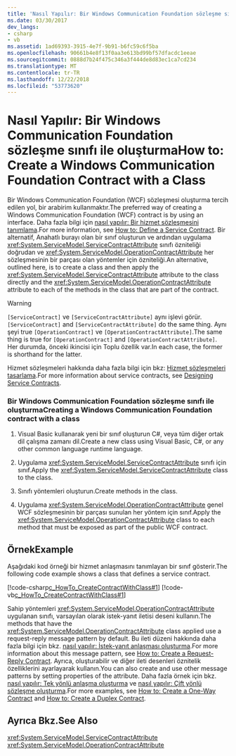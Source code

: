 ```yaml
---
title: 'Nasıl Yapılır: Bir Windows Communication Foundation sözleşme sınıfı ile oluşturma'
ms.date: 03/30/2017
dev_langs:
- csharp
- vb
ms.assetid: 1ad69393-3915-4e7f-9b91-b6fc59c6f5ba
ms.openlocfilehash: 90661b4e8f13f0aa3e613bd99bf57dfacdc1eeae
ms.sourcegitcommit: 0888d7b24f475c346a3f444de8d83ec1ca7cd234
ms.translationtype: MT
ms.contentlocale: tr-TR
ms.lasthandoff: 12/22/2018
ms.locfileid: "53773620"
---
```

# <a name="how-to-create-a-windows-communication-foundation-contract-with-a-class"></a><span data-ttu-id="64a7f-102">Nasıl Yapılır: Bir Windows Communication Foundation sözleşme sınıfı ile oluşturma</span><span class="sxs-lookup"><span data-stu-id="64a7f-102">How to: Create a Windows Communication Foundation Contract with a Class</span></span>
<span data-ttu-id="64a7f-103">Bir Windows Communication Foundation (WCF) sözleşmesi oluşturma tercih edilen yol, bir arabirim kullanmaktır.</span><span class="sxs-lookup"><span data-stu-id="64a7f-103">The preferred way of creating a Windows Communication Foundation (WCF) contract is by using an interface.</span></span> <span data-ttu-id="64a7f-104">Daha fazla bilgi için [nasıl yapılır: Bir hizmet sözleşmesini tanımlama](../../../../docs/framework/wcf/how-to-define-a-wcf-service-contract.md).</span><span class="sxs-lookup"><span data-stu-id="64a7f-104">For more information, see [How to: Define a Service Contract](../../../../docs/framework/wcf/how-to-define-a-wcf-service-contract.md).</span></span> <span data-ttu-id="64a7f-105">Bir alternatif, Anahatlı burayı olan bir sınıf oluşturun ve ardından uygulama <xref:System.ServiceModel.ServiceContractAttribute> sınıfı özniteliği doğrudan ve <xref:System.ServiceModel.OperationContractAttribute> her sözleşmesinin bir parçası olan yöntemler için özniteliği.</span><span class="sxs-lookup"><span data-stu-id="64a7f-105">An alternative, outlined here, is to create a class and then apply the <xref:System.ServiceModel.ServiceContractAttribute> attribute to the class directly and the <xref:System.ServiceModel.OperationContractAttribute> attribute to each of the methods in the class that are part of the contract.</span></span>  
  
> [!WARNING]
>  <span data-ttu-id="64a7f-106">`[ServiceContract]` ve `[ServiceContractAttribute]` aynı işlevi görür.</span><span class="sxs-lookup"><span data-stu-id="64a7f-106">`[ServiceContract]` and `[ServiceContractAttribute]` do the same thing.</span></span> <span data-ttu-id="64a7f-107">Aynı şeyi true `[OperationContract]` ve `[OperationContractAttribute]`.</span><span class="sxs-lookup"><span data-stu-id="64a7f-107">The same thing is true for `[OperationContract]` and `[OperationContractAttribute]`.</span></span> <span data-ttu-id="64a7f-108">Her durumda, önceki ikincisi için Toplu özellik var.</span><span class="sxs-lookup"><span data-stu-id="64a7f-108">In each case, the former is shorthand for the latter.</span></span>  
  
 <span data-ttu-id="64a7f-109">Hizmet sözleşmeleri hakkında daha fazla bilgi için bkz: [Hizmet sözleşmeleri tasarlama](../../../../docs/framework/wcf/designing-service-contracts.md).</span><span class="sxs-lookup"><span data-stu-id="64a7f-109">For more information about service contracts, see [Designing Service Contracts](../../../../docs/framework/wcf/designing-service-contracts.md).</span></span>  
  
### <a name="creating-a-windows-communication-foundation-contract-with-a-class"></a><span data-ttu-id="64a7f-110">Bir Windows Communication Foundation sözleşme sınıfı ile oluşturma</span><span class="sxs-lookup"><span data-stu-id="64a7f-110">Creating a Windows Communication Foundation contract with a class</span></span>  
  
1.  <span data-ttu-id="64a7f-111">Visual Basic kullanarak yeni bir sınıf oluşturun C#, veya tüm diğer ortak dil çalışma zamanı dil.</span><span class="sxs-lookup"><span data-stu-id="64a7f-111">Create a new class using Visual Basic, C#, or any other common language runtime language.</span></span>  
  
2.  <span data-ttu-id="64a7f-112">Uygulama <xref:System.ServiceModel.ServiceContractAttribute> sınıfı için sınıf.</span><span class="sxs-lookup"><span data-stu-id="64a7f-112">Apply the <xref:System.ServiceModel.ServiceContractAttribute> class to the class.</span></span>  
  
3.  <span data-ttu-id="64a7f-113">Sınıfı yöntemleri oluşturun.</span><span class="sxs-lookup"><span data-stu-id="64a7f-113">Create methods in the class.</span></span>  
  
4.  <span data-ttu-id="64a7f-114">Uygulama <xref:System.ServiceModel.OperationContractAttribute> genel WCF sözleşmesinin bir parçası sunulan her yöntem için sınıf.</span><span class="sxs-lookup"><span data-stu-id="64a7f-114">Apply the <xref:System.ServiceModel.OperationContractAttribute> class to each method that must be exposed as part of the public WCF contract.</span></span>  
  
## <a name="example"></a><span data-ttu-id="64a7f-115">Örnek</span><span class="sxs-lookup"><span data-stu-id="64a7f-115">Example</span></span>  
 <span data-ttu-id="64a7f-116">Aşağıdaki kod örneği bir hizmet anlaşmasını tanımlayan bir sınıf gösterir.</span><span class="sxs-lookup"><span data-stu-id="64a7f-116">The following code example shows a class that defines a service contract.</span></span>  
  
 [!code-csharp[c_HowTo_CreateContractWithClass#1](../../../../samples/snippets/csharp/VS_Snippets_CFX/c_howto_createcontractwithclass/cs/source.cs#1)]
 [!code-vb[c_HowTo_CreateContractWithClass#1](../../../../samples/snippets/visualbasic/VS_Snippets_CFX/c_howto_createcontractwithclass/vb/source.vb#1)]  
  
 <span data-ttu-id="64a7f-117">Sahip yöntemleri <xref:System.ServiceModel.OperationContractAttribute> uygulanan sınıfı, varsayılan olarak istek-yanıt iletisi deseni kullanın.</span><span class="sxs-lookup"><span data-stu-id="64a7f-117">The methods that have the <xref:System.ServiceModel.OperationContractAttribute> class applied use a request-reply message pattern by default.</span></span> <span data-ttu-id="64a7f-118">Bu ileti düzeni hakkında daha fazla bilgi için bkz. [nasıl yapılır: İstek-yanıt anlaşması oluşturma](../../../../docs/framework/wcf/feature-details/how-to-create-a-request-reply-contract.md).</span><span class="sxs-lookup"><span data-stu-id="64a7f-118">For more information about this message pattern, see [How to: Create a Request-Reply Contract](../../../../docs/framework/wcf/feature-details/how-to-create-a-request-reply-contract.md).</span></span> <span data-ttu-id="64a7f-119">Ayrıca, oluşturabilir ve diğer ileti desenleri öznitelik özelliklerini ayarlayarak kullanın.</span><span class="sxs-lookup"><span data-stu-id="64a7f-119">You can also create and use other message patterns by setting properties of the attribute.</span></span> <span data-ttu-id="64a7f-120">Daha fazla örnek için bkz. [nasıl yapılır: Tek yönlü anlaşma oluşturma](../../../../docs/framework/wcf/feature-details/how-to-create-a-one-way-contract.md) ve [nasıl yapılır: Çift yönlü sözleşme oluşturma](../../../../docs/framework/wcf/feature-details/how-to-create-a-duplex-contract.md).</span><span class="sxs-lookup"><span data-stu-id="64a7f-120">For more examples, see [How to: Create a One-Way Contract](../../../../docs/framework/wcf/feature-details/how-to-create-a-one-way-contract.md) and [How to: Create a Duplex Contract](../../../../docs/framework/wcf/feature-details/how-to-create-a-duplex-contract.md).</span></span>  
  
## <a name="see-also"></a><span data-ttu-id="64a7f-121">Ayrıca Bkz.</span><span class="sxs-lookup"><span data-stu-id="64a7f-121">See Also</span></span>  
 <xref:System.ServiceModel.ServiceContractAttribute>  
 <xref:System.ServiceModel.OperationContractAttribute>
